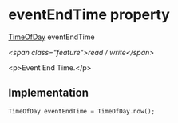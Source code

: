 


# eventEndTime property







[TimeOfDay](https:api.flutter.dev/flutter/material/TimeOfDay-class.html) eventEndTime
  
_\<span class="feature"\>read / write\</span\>_



\<p\>Event End Time.\</p\>



## Implementation

```dart
TimeOfDay eventEndTime = TimeOfDay.now();
```







